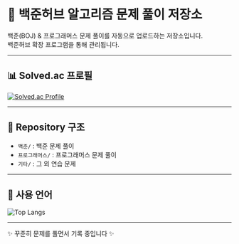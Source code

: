 # 📝 백준허브 알고리즘 문제 풀이 저장소

백준(BOJ) & 프로그래머스 문제 풀이를 자동으로 업로드하는 저장소입니다.  
백준허브 확장 프로그램을 통해 관리됩니다.

---

## 📊 Solved.ac 프로필
[![Solved.ac Profile](http://mazassumnida.wtf/api/v2/generate_badge?boj=여기에_아이디)](https://solved.ac/여기에_아이디)

---

## 📂 Repository 구조
- `백준/` : 백준 문제 풀이
- `프로그래머스/` : 프로그래머스 문제 풀이
- `기타/` : 그 외 연습 문제

---

## 🔧 사용 언어
![Top Langs](https://github-readme-stats.vercel.app/api/top-langs/?username=깃허브아이디&layout=compact)

---

✨ 꾸준히 문제를 풀면서 기록 중입니다 ✨
